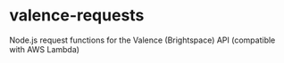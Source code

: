 # valence-requests
Node.js request functions for the Valence (Brightspace) API (compatible with AWS Lambda)
